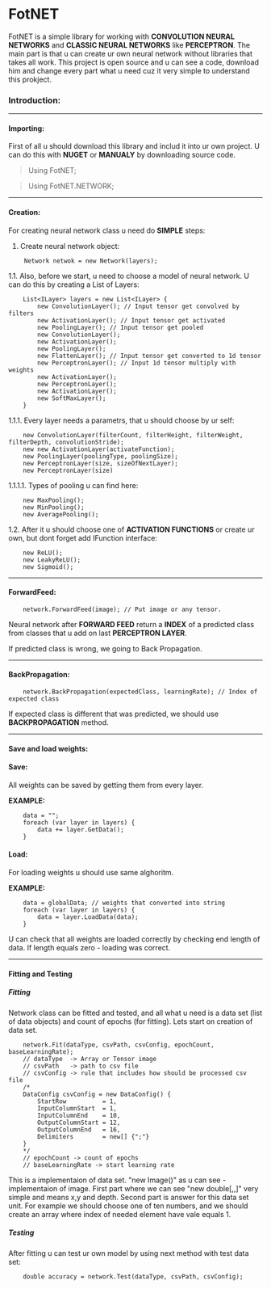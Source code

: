 # FotNET
FotNET is a simple library for working with **CONVOLUTION NEURAL NETWORKS** and **CLASSIC NEURAL NETWORKS** like **PERCEPTRON**.
The main part is that u can create ur own neural network without libraries that takes all work. This project is open source and u can see a code, download him and change every part what u need cuz it very simple to understand this prokject.

### Introduction:

------------

#### Importing:

First of all u should download this library and includ it into ur own project. U can do this with **NUGET** or **MANUALY** by downloading source code.

> Using FotNET;

> Using FotNET.NETWORK;

------------

#### Creation:

For creating neural network class u need do **SIMPLE** steps:
1. Create neural network object:

		Network netwok = new Network(layers);

1.1. Also, before we start, u need to choose a model of neural network. U can do this by creating a List of Layers:

		List<ILayer> layers = new List<ILayer> {
			new ConvolutionLayer(); // Input tensor get convolved by filters
			new ActivationLayer(); // Input tensor get activated
			new PoolingLayer(); // Input tensor get pooled
			new ConvolutionLayer();
			new ActivationLayer();
			new PoolingLayer();
			new FlattenLayer(); // Input tensor get converted to 1d tensor
			new PerceptronLayer(); // Input 1d tensor multiply with weights 
			new ActivationLayer();
			new PerceptronLayer();
			new ActivationLayer();
			new SoftMaxLayer(); 
		}

1.1.1. Every layer needs a parametrs, that u should choose by ur self:

		new ConvolutionLayer(filterCount, filterHeight, filterWeight, filterDepth, convolutionStride);
		new new ActivationLayer(activateFunction);
		new PoolingLayer(poolingType, poolingSize);
		new PerceptronLayer(size, sizeOfNextLayer);
		new PerceptronLayer(size)
		
1.1.1.1. Types of pooling u can find here:

		new MaxPooling();
		new MinPooling();
		new AveragePooling();

1.2. After it u should choose one of **ACTIVATION FUNCTIONS** or create ur own, but dont forget add IFunction interface:

		new ReLU();
		new LeakyReLU();
		new Sigmoid();

------------

#### ForwardFeed:

		network.ForwardFeed(image); // Put image or any tensor. 

Neural network after **FORWARD FEED** return a **INDEX** of a predicted class from classes that u add on last **PERCEPTRON LAYER**. 

If predicted class is wrong, we going to Back Propagation.

------------

#### BackPropagation:

		network.BackPropagation(expectedClass, learningRate); // Index of expected class

If expected class is different that was predicted, we should use **BACKPROPAGATION** method.

------------

#### Save and load weights:

#### Save:

All weights can be saved by getting them from every layer. 

**EXAMPLE:**

		data = "";
		foreach (var layer in layers) {
			data += layer.GetData();
		}

#### Load:

For loading weights u should use same alghoritm.

**EXAMPLE:**

		data = globalData; // weights that converted into string
		foreach (var layer in layers) {
			data = layer.LoadData(data);
		}

U can check that all weights are loaded correctly by checking end length of data. If length equals zero - loading was correct.

------------

#### Fitting and Testing

##### Fitting

Network class can be fitted and tested, and all what u need is a data set (list of data objects) and count of epochs (for fitting). Lets start on creation of data set.

		network.Fit(dataType, csvPath, csvConfig, epochCount, baseLearningRate);
		// dataType  -> Array or Tensor image
		// csvPath   -> path to csv file 
		// csvConfig -> rule that includes how should be processed csv file
		/*
		DataConfig csvConfig = new DataConfig() {
			StartRow          = 1, 
			InputColumnStart  = 1,
			InputColumnEnd    = 10,
			OutputColumnStart = 12,
			OutputColumnEnd   = 16,
			Delimiters        = new[] {";"}
		}
		*/
		// epochCount -> count of epochs
		// baseLearningRate -> start learning rate 

This is a implementaion of data set. "new Image()" as u can see - implementaion of image. First part where we can see "new double[,,]" very simple and means x,y and depth. Second part is answer for this data set unit. For example we should choose one of ten numbers, and we should create an array where index of needed element have vale equals 1. 

##### Testing

After fitting u can test ur own model by using next method with test data set:

		double accuracy = network.Test(dataType, csvPath, csvConfig);

